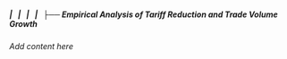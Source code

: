##### |   |   |   |   ├── Empirical Analysis of Tariff Reduction and Trade Volume Growth

*Add content here*